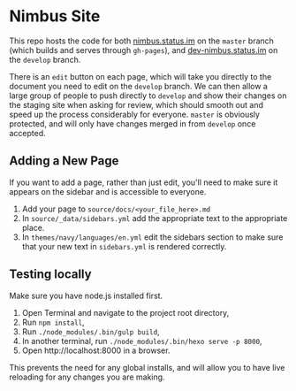 # Nimbus Site

This repo hosts the code for both [nimbus.status.im](https://nimbus.status.im) on the `master` branch (which builds and serves through `gh-pages`), and [dev-nimbus.status.im](https://dev-nimbus.status.im) on the `develop` branch.

There is an `edit` button on each page, which will take you directly to the document you need to edit on the `develop` branch. We can then allow a large group of people to push directly to `develop` and show their changes on the staging site when asking for review, which should smooth out and speed up the process considerably for everyone. `master` is obviously protected, and will only have changes merged in from `develop` once accepted.

## Adding a New Page

If you want to add a page, rather than just edit, you'll need to make sure it appears on the sidebar and is accessible to everyone.

1. Add your page to `source/docs/<your_file_here>.md`
2. In `source/_data/sidebars.yml` add the appropriate text to the appropriate place.
3. In `themes/navy/languages/en.yml` edit the sidebars section to make sure that your new text in `sidebars.yml` is rendered correctly.

## Testing locally

Make sure you have node.js installed first.

1. Open Terminal and navigate to the project root directory,
1. Run `npm install`,
1. Run `./node_modules/.bin/gulp build`,
1. In another terminal, run `./node_modules/.bin/hexo serve -p 8000`,
1. Open http://localhost:8000 in a browser.

This prevents the need for any global installs, and will allow you to have live reloading for any changes you are making.
